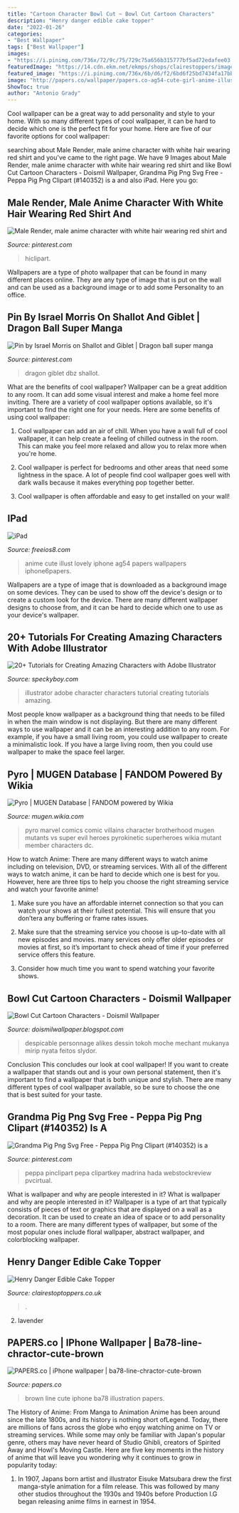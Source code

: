 ```yaml
---
title: "Cartoon Character Bowl Cut ~ Bowl Cut Cartoon Characters"
description: "Henry danger edible cake topper"
date: "2022-01-26"
categories:
- "Best Wallpaper"
tags: ["Best Wallpaper"]
images:
- "https://i.pinimg.com/736x/72/9c/75/729c75a656b315777bf5ad72edafee03.jpg"
featuredImage: "https://14.cdn.ekm.net/ekmps/shops/clairestoppers/images/henry-danger-edible-cake-topper-1911-p.jpg?w=748&amp;h=1000&amp;v=B36BCB8E-8D98-4B32-A702-CCF5E95D05AE"
featured_image: "https://i.pinimg.com/736x/6b/d6/f2/6bd6f25bd7434fa17bbb758e0b1b673c.jpg"
image: "http://papers.co/wallpaper/papers.co-ag54-cute-girl-anime-illust-art-lovely-33-iphone6-wallpaper.jpg"
ShowToc: true
author: "Antonio Grady"
---
```



Cool wallpaper can be a great way to add personality and style to your home. With so many different types of cool wallpaper, it can be hard to decide which one is the perfect fit for your home. Here are five of our favorite options for cool wallpaper: 

	

		
searching about Male Render, male anime character with white hair wearing red shirt and you've came to the right page. We have 9 Images about Male Render, male anime character with white hair wearing red shirt and like Bowl Cut Cartoon Characters - Doismil Wallpaper, Grandma Pig Png Svg Free - Peppa Pig Png Clipart (#140352) is a and also iPad. Here you go:
		
    
## Male Render, Male Anime Character With White Hair Wearing Red Shirt And

<img loading=lazy src="https://i.pinimg.com/736x/72/9c/75/729c75a656b315777bf5ad72edafee03.jpg" onerror="this.onerror=null;this.src='https://tse2.mm.bing.net/th?id=OIP.ig7YRmCa9aN2D31j5pp7tAHaLs&amp;pid=15.1';" alt="Male Render, male anime character with white hair wearing red shirt and">

_Source: pinterest.com_

>hiclipart. 

	



Wallpapers are a type of photo wallpaper that can be found in many different places online. They are any type of image that is put on the wall and can be used as a background image or to add some Personality to an office.

    
## Pin By Israel Morris On Shallot And Giblet | Dragon Ball Super Manga

<img loading=lazy src="https://i.pinimg.com/736x/ef/15/24/ef1524e1a52215899deee7c236140b18.jpg" onerror="this.onerror=null;this.src='https://tse4.mm.bing.net/th?id=OIP.YB0LWjYALO9JQd1KW1W_-gHaLQ&amp;pid=15.1';" alt="Pin by Israel Morris on Shallot and Giblet | Dragon ball super manga">

_Source: pinterest.com_

>dragon giblet dbz shallot. 

	

What are the benefits of cool wallpaper?
Wallpaper can be a great addition to any room. It can add some visual interest and make a home feel more inviting. There are a variety of cool wallpaper options available, so it's important to find the right one for your needs. Here are some benefits of using cool wallpaper: 
1. Cool wallpaper can add an air of chill. When you have a wall full of cool wallpaper, it can help create a feeling of chilled outness in the room. This can make you feel more relaxed and allow you to relax more when you're home. 

2. Cool wallpaper is perfect for bedrooms and other areas that need some lightness in the space. A lot of people find cool wallpaper goes well with dark walls because it makes everything pop together better. 

3. Cool wallpaper is often affordable and easy to get installed on your wall!

    
## IPad

<img loading=lazy src="http://papers.co/wallpaper/papers.co-ag54-cute-girl-anime-illust-art-lovely-33-iphone6-wallpaper.jpg" onerror="this.onerror=null;this.src='https://tse3.mm.bing.net/th?id=OIP.tMXJiuU49ZnC4je65HD8qQHaNL&amp;pid=15.1';" alt="iPad">

_Source: freeios8.com_

>anime cute illust lovely iphone ag54 papers wallpapers iphone6papers. 

	

Wallpapers are a type of image that is downloaded as a background image on some devices. They can be used to show off the device's design or to create a custom look for the device. There are many different wallpaper designs to choose from, and it can be hard to decide which one to use as your device's wallpaper.

    
## 20+ Tutorials For Creating Amazing Characters With Adobe Illustrator

<img loading=lazy src="https://speckyboy.com/wp-content/uploads/2020/02/char-th.jpg" onerror="this.onerror=null;this.src='https://tse2.mm.bing.net/th?id=OIP.ZOdu3kOuqylfs43c07OUCgHaE8&amp;pid=15.1';" alt="20+ Tutorials for Creating Amazing Characters with Adobe Illustrator">

_Source: speckyboy.com_

>illustrator adobe character characters tutorial creating tutorials amazing. 

	

Most people know wallpaper as a background thing that needs to be filled in when the main window is not displaying. But there are many different ways to use wallpaper and it can be an interesting addition to any room. For example, if you have a small living room, you could use wallpaper to create a minimalistic look. If you have a large living room, then you could use wallpaper to make the space feel larger.

    
## Pyro | MUGEN Database | FANDOM Powered By Wikia

<img loading=lazy src="https://vignette.wikia.nocookie.net/mugen/images/4/49/Pyro.jpg/revision/latest?cb=20120920135524" onerror="this.onerror=null;this.src='https://tse2.mm.bing.net/th?id=OIP.qcuI063dCv3w6PapeiHkmwHaQI&amp;pid=15.1';" alt="Pyro | MUGEN Database | FANDOM powered by Wikia">

_Source: mugen.wikia.com_

>pyro marvel comics comic villains character brotherhood mugen mutants vs super evil heroes pyrokinetic superheroes wikia mutant member characters dc. 

	

How to watch Anime: There are many different ways to watch anime including on television, DVD, or streaming services.
With all of the different ways to watch anime, it can be hard to decide which one is best for you. However, here are three tips to help you choose the right streaming service and watch your favorite anime!
1. Make sure you have an affordable internet connection so that you can watch your shows at their fullest potential. This will ensure that you don’tera any buffering or frame rates issues.

2. Make sure that the streaming service you choose is up-to-date with all new episodes and movies. many services only offer older episodes or movies at first, so it’s important to check ahead of time if your preferred service offers this feature.

3. Consider how much time you want to spend watching your favorite shows.

    
## Bowl Cut Cartoon Characters - Doismil Wallpaper

<img loading=lazy src="https://wl-brightside.cf.tsp.li/resize/728x/jpg/177/086/272c605a45b5485efb19aaa105.jpg" onerror="this.onerror=null;this.src='https://tse4.mm.bing.net/th?id=OIP.iz0slXptglRcWF33pQ4POwHaFS&amp;pid=15.1';" alt="Bowl Cut Cartoon Characters - Doismil Wallpaper">

_Source: doismilwallpaper.blogspot.com_

>despicable personnage alikes dessin tokoh moche mechant mukanya mirip nyata feitos slydor. 

	

Conclusion
This concludes our look at cool wallpaper! If you want to create a wallpaper that stands out and is your own personal statement, then it's important to find a wallpaper that is both unique and stylish. There are many different types of cool wallpaper available, so be sure to choose the one that is best suited for your taste.

    
## Grandma Pig Png Svg Free - Peppa Pig Png Clipart (#140352) Is A

<img loading=lazy src="https://i.pinimg.com/736x/6b/d6/f2/6bd6f25bd7434fa17bbb758e0b1b673c.jpg" onerror="this.onerror=null;this.src='https://tse4.mm.bing.net/th?id=OIP.ma0uyGQedkWnrhrAZGMqxgHaKH&amp;pid=15.1';" alt="Grandma Pig Png Svg Free - Peppa Pig Png Clipart (#140352) is a">

_Source: pinterest.com_

>peppa pinclipart pepa clipartkey madrina hada webstockreview pvcirtual. 

	

What is wallpaper and why are people interested in it?
What is wallpaper and why are people interested in it?
Wallpaper is a type of art that typically consists of pieces of text or graphics that are displayed on a wall as a decoration. It can be used to create an idea of space or to add personality to a room. There are many different types of wallpaper, but some of the most popular ones include floral wallpaper, abstract wallpaper, and colorblocking wallpaper.

    
## Henry Danger Edible Cake Topper

<img loading=lazy src="https://14.cdn.ekm.net/ekmps/shops/clairestoppers/images/henry-danger-edible-cake-topper-1911-p.jpg?w=748&amp;h=1000&amp;v=B36BCB8E-8D98-4B32-A702-CCF5E95D05AE" onerror="this.onerror=null;this.src='https://tse4.mm.bing.net/th?id=OIP.AIEMMuWB7PRqCGNCDSETHAHaJ5&amp;pid=15.1';" alt="Henry Danger Edible Cake Topper">

_Source: clairestoptoppers.co.uk_

>. 

	

2. lavender 

    
## PAPERS.co | IPhone Wallpaper | Ba78-line-chractor-cute-brown

<img loading=lazy src="http://papers.co/wallpaper/papers.co-ba78-line-chractor-cute-brown-illustration-art-4-wallpaper.jpg" onerror="this.onerror=null;this.src='https://tse1.mm.bing.net/th?id=OIP.ibBm_T_klL7K-2wV0csCVgHaNJ&amp;pid=15.1';" alt="PAPERS.co | iPhone wallpaper | ba78-line-chractor-cute-brown">

_Source: papers.co_

>brown line cute iphone ba78 illustration papers. 

	

The History of Anime: From Manga to Animation
Anime has been around since the late 1800s, and its history is nothing short ofLegend. Today, there are millions of fans across the globe who enjoy watching anime on TV or streaming services. While some may only be familiar with Japan's popular genre, others may have never heard of Studio Ghibli, creators of Spirited Away and Howl's Moving Castle. Here are five key moments in the history of anime that will leave you wondering why it continues to grow in popularity today:
1) In 1907, Japans born artist and illustrator Eisuke Matsubara drew the first manga-style animation for a film release. This was followed by many other studios throughout the 1930s and 1940s before Production I.G began releasing anime films in earnest in 1954.

